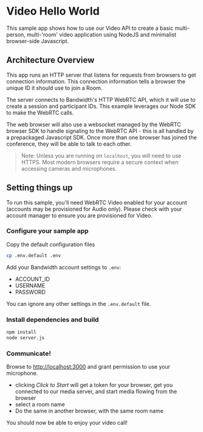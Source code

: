 # Video Hello World

This sample app shows how to use our Video API to create a basic multi-person, multi-'room' video application using NodeJS and minimalist browser-side Javascript.

## Architecture Overview

This app runs an HTTP server that listens for requests from browsers to get connection information. This connection information tells a browser the unique ID it should use to join a Room.

The server connects to Bandwidth's HTTP WebRTC API, which it will use to create a session and participant IDs. This example leverages our Node SDK to make the WebRTC calls.

The web browser will also use a websocket managed by the WebRTC browser SDK to handle signaling to the WebRTC API - this is all handled by a prepackaged Javascript SDK. Once more than one browser has joined the conference, they will be able to talk to each other.

> Note: Unless you are running on `localhost`, you will need to use HTTPS. Most modern browsers require a secure context when accessing cameras and microphones.

## Setting things up

To run this sample, you'll need WebRTC Video enabled for your account (accounts may be provisioned for Audio only). Please check with your account manager to ensure you are provisioned for Video.

### Configure your sample app

Copy the default configuration files

```bash
cp .env.default .env
```

Add your Bandwidth account settings to `.env`:

- ACCOUNT_ID
- USERNAME
- PASSWORD

You can ignore any other settings in the `.env.default` file.

### Install dependencies and build

```bash
npm install
node server.js
```

### Communicate!

Browse to [http://localhost:3000](http://localhost:3000) and grant permission to use your microphone.

- clicking _Click to Start_ will get a token for your browser, get you connected to our media server, and start media flowing from the browser
- select a room name
- Do the same in another browser, with the same room name

You should now be able to enjoy your video call!
